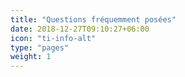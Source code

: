 ```yaml
---
title: "Questions fréquemment posées"
date: 2018-12-27T09:10:27+06:00
icon: "ti-info-alt"
type: "pages"
weight: 1
---
```



